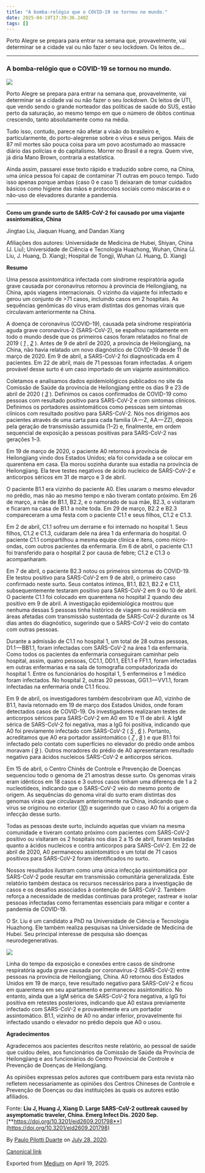 ```yaml
---
title: "A bomba-relógio que o COVID-19 se tornou no mundo."
date: 2025-04-19T17:39:36.240Z
tags: []
---
```


Porto Alegre se prepara para entrar na semana que, provavelmente, vai determinar se a cidade vai ou não fazer o seu lockdown. Os leitos de…

* * *

### A bomba-relógio que o COVID-19 se tornou no mundo.

![](https://cdn-images-1.medium.com/max/1200/1*XWkhX3Jo5YPXFIVAotAP3w.jpeg)

Porto Alegre se prepara para entrar na semana que, provavelmente, vai determinar se a cidade vai ou não fazer o seu _lockdown_. Os leitos de UTI, que vendo sendo o grande norteador das políticas de saúde do SUS, estão perto da saturação, ao mesmo tempo em que o número de óbitos continua crescendo, tanto absolutamente como na média.

Tudo isso, contudo, parece não afetar a visão do brasileiro e, particularmente, do porto-alegrense sobre o vírus e seus perigos. Mais de 87 mil mortes são pouca coisa para um povo acostumado ao massacre diário das polícias e do capitalismo. Morrer no Brasil é a regra. Quem vive, já diria Mano Brown, contraria a estatística.

Ainda assim, passarei esse texto rápido e traduzido sobre como, na China, uma única pessoa foi capaz de contaminar 71 outras em pouco tempo. Tudo isso apenas porque ambas (caso 0 e caso 1) deixaram de tomar cuidados básicos como higiene das mãos e protocolos sociais como máscaras e o não-uso de elevadores durante a pandemia.

* * *

**Como um grande surto de SARS-CoV-2 foi causado por uma viajante assintomática, China**

Jingtao Liu, Jiaquan Huang, and Dandan Xiang

Afiliações dos autores: Universidade de Medicina de Hubei, Shiyan, China (J. Liu); Universidade de Ciência e Tecnologia Huazhong, Wuhan, China (J. Liu, J. Huang, D. Xiang); Hospital de Tongji, Wuhan (J. Huang, D. Xiang)

**Resumo**

Uma pessoa assintomática infectada com síndrome respiratória aguda grave causada por coronavírus retornou à província de Heilongjiang, na China, após viagens internacionais. O vizinho da viajante foi infectado e gerou um conjunto de >71 casos, incluindo casos em 2 hospitais. As sequências genômicas do vírus eram distintas dos genomas virais que circulavam anteriormente na China.

A doença de coronavírus (COVID-19), causada pela síndrome respiratória aguda grave coronavírus-2 (SARS-CoV-2), se espalhou rapidamente em todo o mundo desde que os primeiros casos foram relatados no final de 2019 ( [_1_](https://wwwnc.cdc.gov/eid/article/26/9/20-1798_article#r1 "1") , [_2_](https://wwwnc.cdc.gov/eid/article/26/9/20-1798_article#r2 "2") ). Antes de 9 de abril de 2020, a província de Heilongjiang, na China, não havia relatado um novo diagnóstico de COVID-19 desde 11 de março de 2020. Em 9 de abril, a SARS-CoV-2 foi diagnosticada em 4 pacientes. Em 22 de abril, mais de 71 pessoas foram infectadas. A origem provável desse surto é um caso importado de um viajante assintomático.

Coletamos e analisamos dados epidemiológicos publicados no site da Comissão de Saúde da província de Heilongjiang entre os dias 9 e 23 de abril de 2020 ( [_3_](https://wwwnc.cdc.gov/eid/article/26/9/20-1798_article#r3 "3") ). Definimos os casos confirmados de COVID-19 como pessoas com resultado positivo para SARS-CoV-2 e com sintomas clínicos. Definimos os portadores assintomáticos como pessoas sem sintomas clínicos com resultado positivo para SARS-CoV-2. Nós nos dirigimos aos pacientes através de uma carta para cada família (A — Z, AA — ZZ), depois pela geração de transmissão assumida (1–2) e, finalmente, em ordem sequencial de exposição a pessoas positivas para SARS-CoV-2 nas gerações 1–3.

Em 19 de março de 2020, o paciente A0 retornou à província de Heilongjiang vindo dos Estados Unidos; ela foi convidada a se colocar em quarentena em casa. Ela morou sozinha durante sua estadia na província de Heilongjiang. Ela teve testes negativos de ácido nucleico de SARS-CoV-2 e anticorpos séricos em 31 de março e 3 de abril.

O paciente B1.1 era vizinho do paciente A0. Eles usaram o mesmo elevador no prédio, mas não ao mesmo tempo e não tiveram contato próximo. Em 26 de março, a mãe de B1.1, B2.2, e o namorado de sua mãe, B2.3, o visitaram e ficaram na casa de B1.1 a noite toda. Em 29 de março, B2.2 e B2.3 compareceram a uma festa com o paciente C1.1 e seus filhos, C1.2 e C1.3.

Em 2 de abril, C1.1 sofreu um derrame e foi internado no hospital 1. Seus filhos, C1.2 e C1.3, cuidaram dele na área 1 da enfermaria do hospital. O paciente C1.1 compartilhou a mesma equipe clínica e itens, como micro-ondas, com outros pacientes da enfermaria. Em 6 de abril, o paciente C1.1 foi transferido para o hospital 2 por causa de febre; C1.2 e C1.3 o acompanharam.

Em 7 de abril, o paciente B2.3 notou os primeiros sintomas do COVID-19. Ele testou positivo para SARS-CoV-2 em 9 de abril, o primeiro caso confirmado neste surto. Seus contatos íntimos, B1.1, B2.1, B2.2 e C1.1, subsequentemente testaram positivo para SARS-CoV-2 em 9 ou 10 de abril. O paciente C1.1 foi colocado em quarentena no hospital 2 quando deu positivo em 9 de abril. A investigação epidemiológica mostrou que nenhuma dessas 5 pessoas tinha histórico de viagem ou residência em áreas afetadas com transmissão sustentada de SARS-CoV-2 durante os 14 dias antes do diagnóstico, sugerindo que o SARS-CoV-2 veio do contato com outras pessoas.

Durante a admissão de C1.1 no hospital 1, um total de 28 outras pessoas, D1.1 — BB1.1, foram infectadas com SARS-CoV-2 na área 1 da enfermaria. Como todos os pacientes da enfermaria conseguiram caminhar pelo hospital, assim, quatro pessoas, CC1.1, DD1.1, EE1.1 e FF1.1, foram infectadas em outras enfermarias e na sala de tomografia computadorizada do hospital 1. Entre os funcionários do hospital 1, 5 enfermeiros e 1 médico foram infectados. No hospital 2, outras 20 pessoas, GG1.1 — VV1.1, foram infectadas na enfermaria onde C1.1 ficou.

Em 9 de abril, os investigadores também descobriram que A0, vizinho de B1.1, havia retornado em 19 de março dos Estados Unidos, onde foram detectados casos de COVID-19. Os investigadores realizaram testes de anticorpos séricos para SARS-CoV-2 em A0 em 10 e 11 de abril. A IgM sérica de SARS-CoV-2 foi negativa, mas a IgG foi positiva, indicando que A0 foi previamente infectado com SARS-CoV-2 ( [_5_](https://wwwnc.cdc.gov/eid/article/26/9/20-1798_article#r5 "5") , [_6_](https://wwwnc.cdc.gov/eid/article/26/9/20-1798_article#r6 "6") ). Portanto, acreditamos que A0 era portador assintomático ( [_7_](https://wwwnc.cdc.gov/eid/article/26/9/20-1798_article#r7 "7") , [_8_](https://wwwnc.cdc.gov/eid/article/26/9/20-1798_article#r8 "8") ) e que B1.1 foi infectado pelo contato com superfícies no elevador do prédio onde ambos moravam ( [_9_](https://wwwnc.cdc.gov/eid/article/26/9/20-1798_article#r9 "9") ). Outros moradores do prédio de A0 apresentaram resultado negativo para ácidos nucleicos SARS-CoV-2 e anticorpos séricos.

Em 15 de abril, o Centro Chinês de Controle e Prevenção de Doenças sequenciou todo o genoma de 21 amostras desse surto. Os genomas virais eram idênticos em 18 casos e 3 outros casos tinham uma diferença de 1 a 2 nucleotídeos, indicando que o SARS-CoV-2 veio do mesmo ponto de origem. As sequências do genoma viral do surto eram distintas dos genomas virais que circulavam anteriormente na China, indicando que o vírus se originou no exterior ([_10_](https://wwwnc.cdc.gov/eid/article/26/9/20-1798_article#r10 "10")) e sugerindo que o caso A0 foi a origem da infecção desse surto.

Todas as pessoas deste surto, incluindo aquelas que viviam na mesma comunidade e tiveram contato próximo com pacientes com SARS-CoV-2 positivo ou visitaram os 2 hospitais nos dias 2 a 15 de abril, foram testadas quanto a ácidos nucleicos e contra anticorpos para SARS-CoV-2. Em 22 de abril de 2020, A0 permaneceu assintomático e um total de 71 casos positivos para SARS-CoV-2 foram identificados no surto.

Nossos resultados ilustram como uma única infecção assintomática por SARS-CoV-2 pode resultar em transmissão comunitária generalizada. Este relatório também destaca os recursos necessários para a investigação de casos e os desafios associados à contenção de SARS-CoV-2. Também reforça a necessidade de medidas contínuas para proteger, rastrear e isolar pessoas infectadas como ferramentas essenciais para mitigar e conter a pandemia de COVID-19.

O Sr. Liu é um candidato a PhD na Universidade de Ciência e Tecnologia Huazhong. Ele também realiza pesquisas na Universidade de Medicina de Hubei. Seu principal interesse de pesquisa são doenças neurodegenerativas.

![](https://cdn-images-1.medium.com/max/800/1*WJD7kHIcbN9S4RBRSGEY9w.jpeg)

Linha do tempo da exposição e conexões entre casos de síndrome respiratória aguda grave causada por coronavírus-2 (SARS-CoV-2) entre pessoas na província de Heilongjiang, China. A0 retornou dos Estados Unidos em 19 de março, teve resultado negativo para SARS-CoV-2 e ficou em quarentena em seu apartamento e permaneceu assintomático. No entanto, ainda que a IgM sérica de SARS-CoV-2 fora negativa, a IgG foi positiva em retestes posteriores, indicando que A0 estava previamente infectado com SARS-CoV-2 e provavelmente era um portador assintomático. B1.1, vizinho de A0 no andar inferior, provavelmente foi infectado usando o elevador no prédio depois que A0 o usou.

**Agradecimentos**

Agradecemos aos pacientes descritos neste relatório, ao pessoal de saúde que cuidou deles, aos funcionários da Comissão de Saúde da Província de Heilongjiang e aos funcionários do Centro Provincial de Controle e Prevenção de Doenças de Heilongjiang.

As opiniões expressas pelos autores que contribuem para esta revista não refletem necessariamente as opiniões dos Centros Chineses de Controle e Prevenção de Doenças ou das instituições às quais os autores estão afiliados.

Fonte: **Liu J, Huang J, Xiang D. Large SARS-CoV-2 outbreak caused by asymptomatic traveler, China. Emerg Infect Dis. 2020 Sep.** [**https://doi.org/10.3201/eid2609.201798**](https://doi.org/10.3201/eid2609.201798)

By [Paulo Pilotti Duarte](https://medium.com/@paulopilotti) on [July 28, 2020](https://medium.com/p/73802ed447f0).

[Canonical link](https://medium.com/@paulopilotti/a-bomba-rel%C3%B3gio-que-o-covid-19-se-tornou-no-mundo-73802ed447f0)

Exported from [Medium](https://medium.com) on April 19, 2025.